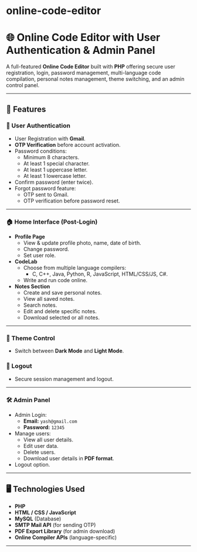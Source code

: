 # online-code-editor
# 🌐 Online Code Editor with User Authentication & Admin Panel

A full-featured **Online Code Editor** built with **PHP** offering secure user registration, login, password management, multi-language code compilation, personal notes management, theme switching, and an admin control panel.

---

## 📌 Features

### 🔐 User Authentication
- User Registration with **Gmail**.
- **OTP Verification** before account activation.
- Password conditions:
  - Minimum 8 characters.
  - At least 1 special character.
  - At least 1 uppercase letter.
  - At least 1 lowercase letter.
- Confirm password (enter twice).
- Forgot password feature:
  - OTP sent to Gmail.
  - OTP verification before password reset.

---

### 🏠 Home Interface (Post-Login)
- **Profile Page**
  - View & update profile photo, name, date of birth.
  - Change password.
  - Set user role.
- **CodeLab**
  - Choose from multiple language compilers:
    - C, C++, Java, Python, R, JavaScript, HTML/CSS/JS, C#.
  - Write and run code online.
- **Notes Section**
  - Create and save personal notes.
  - View all saved notes.
  - Search notes.
  - Edit and delete specific notes.
  - Download selected or all notes.

---

### 🎨 Theme Control
- Switch between **Dark Mode** and **Light Mode**.

### 🚪 Logout
- Secure session management and logout.

---

### 🛠️ Admin Panel
- Admin Login:
  - **Email:** `yash@gmail.com`
  - **Password:** `12345`
- Manage users:
  - View all user details.
  - Edit user data.
  - Delete users.
  - Download user details in **PDF format**.
- Logout option.

---

## 🖥️ Technologies Used

- **PHP**
- **HTML / CSS / JavaScript**
- **MySQL** (Database)
- **SMTP Mail API** (for sending OTP)
- **PDF Export Library** (for admin download)
- **Online Compiler APIs** (language-specific)

---

